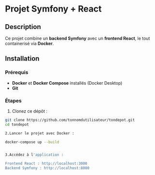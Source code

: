 # Projet Symfony + React

## Description

Ce projet combine un **backend Symfony** avec un **frontend React**, le tout containerisé via **Docker**.

## Installation

### Prérequis

- **Docker** et **Docker Compose** installés (Docker Desktop)
- **Git**

### Étapes

1. Clonez ce dépôt :

```bash
git clone https://github.com/tonnomdutilisateur/tondepot.git
cd tondepot

2.Lancer le projet avec Docker :

docker-compose up --build


3.Accédez à l'application :

Frontend React : http://localhost:3000
Backend Symfony : http://localhost:8000


